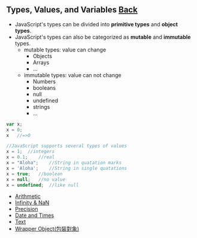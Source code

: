 ## Types, Values, and Variables [Back](./../JavaScript.md)

- JavaScript's types can be divided into **primitive types** and **object types**.
- JavaScript's types can also be categorized as **mutable** and **immutable** types.
	- mutable types: value can change
		- Objects
		- Arrays
		- ...
	- immutable types: value can not change
		- Numbers
		- booleans
		- null
		- undefined
		- strings
		- ...

```js
var x;
x = 0;
x	//=>0

//JavaScript supports several types of values
x = 1;	//integers
x = 0.1;	//real
x = "Aloha";	//String in quatation marks
x = 'Aloha';	//String in single quatations 
x = true;	//boolean
x = null;	//no value
x = undefined;	//like null
```

- [Arithmetic](./Arithmetic/Arithmetic.md)
- [Infinity & NaN](./Infinity,NaN/Infinity,NaN.md)
- [Precision](./Precision/Precision.md)
- [Date and Times](./Date&Time/Date&Time.md)
- [Text](./Text/Text.md)
- [Wrapper Object(包裝對象)](./Wrapper/Wrapper.md)
